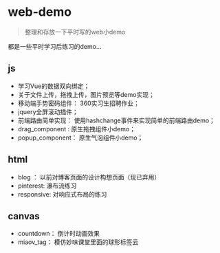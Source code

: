 # web-demo

> 整理和存放一下平时写的web小demo

都是一些平时学习后练习的demo...

## js

- 学习Vue的数据双向绑定；
- 关于文件上传，拖拽上传，图片预览等demo实现；
- 移动端手势密码组件： 360实习生招聘作业；
- jquery全屏滚动插件；
- 前端路由简单实现： 使用hashchange事件来实现简单的前端路由demo；
- drag_component : 原生拖拽组件小demo；
- popup_component： 原生气泡组件小demo；

## html

- blog ： 以前对博客页面的设计构想页面（现已弃用）
- pinterest: 瀑布流练习
- responsive: 对响应式布局的练习


## canvas

- countdown： 倒计时动画效果
- miaov_tag： 模仿妙味课堂里面的球形标签云